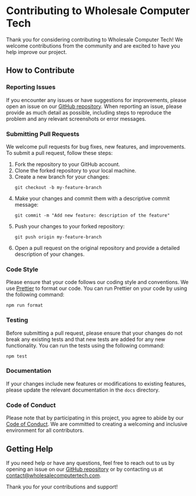 # Contributing to Wholesale Computer Tech

Thank you for considering contributing to Wholesale Computer Tech! We welcome contributions from the community and are excited to have you help improve our project.

## How to Contribute

### Reporting Issues

If you encounter any issues or have suggestions for improvements, please open an issue on our [GitHub repository](https://github.com/OSOSerious/whole-sale-computer-tech/issues). When reporting an issue, please provide as much detail as possible, including steps to reproduce the problem and any relevant screenshots or error messages.

### Submitting Pull Requests

We welcome pull requests for bug fixes, new features, and improvements. To submit a pull request, follow these steps:

1. Fork the repository to your GitHub account.
2. Clone the forked repository to your local machine.
3. Create a new branch for your changes:
   ```
   git checkout -b my-feature-branch
   ```
4. Make your changes and commit them with a descriptive commit message:
   ```
   git commit -m "Add new feature: description of the feature"
   ```
5. Push your changes to your forked repository:
   ```
   git push origin my-feature-branch
   ```
6. Open a pull request on the original repository and provide a detailed description of your changes.

### Code Style

Please ensure that your code follows our coding style and conventions. We use [Prettier](https://prettier.io/) to format our code. You can run Prettier on your code by using the following command:
```
npm run format
```

### Testing

Before submitting a pull request, please ensure that your changes do not break any existing tests and that new tests are added for any new functionality. You can run the tests using the following command:
```
npm test
```

### Documentation

If your changes include new features or modifications to existing features, please update the relevant documentation in the `docs` directory.

### Code of Conduct

Please note that by participating in this project, you agree to abide by our [Code of Conduct](CODE_OF_CONDUCT.md). We are committed to creating a welcoming and inclusive environment for all contributors.

## Getting Help

If you need help or have any questions, feel free to reach out to us by opening an issue on our [GitHub repository](https://github.com/OSOSerious/whole-sale-computer-tech/issues) or by contacting us at [contact@wholesalecomputertech.com](mailto:contact@wholesalecomputertech.com).

Thank you for your contributions and support!
